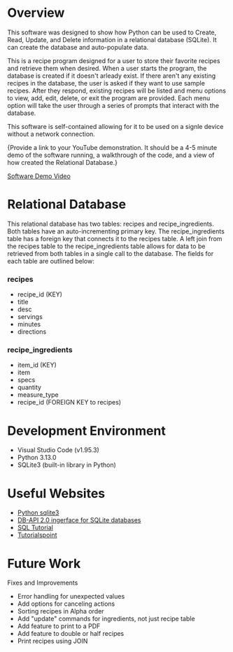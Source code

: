 # Overview

This software was designed to show how Python can be used to Create, Read, Update, and Delete information in a relational database (SQLite). It can create the database and auto-populate data.

This is a recipe program designed for a user to store their favorite recipes and retrieve them when desired. When a user starts the program, the database is created if it doesn't arleady exist. If there aren't any existing recipes in the database, the user is asked if they want to use sample recipes. After they respond, existing recipes will be listed and menu options to view, add, edit, delete, or exit the program are provided. Each menu option will take the user through a series of prompts that interact with the database.

This software is self-contained allowing for it to be used on a signle device without a network connection.

{Provide a link to your YouTube demonstration. It should be a 4-5 minute demo of the software running, a walkthrough of the code, and a view of how created the Relational Database.}

[Software Demo Video](http://youtube.link.goes.here)

# Relational Database

This relational database has two tables: recipes and recipe_ingredients. Both tables have an auto-incrementing primary key. The recipe_ingredients table has a foreign key that connects it to the recipes table. A left join from the recipes table to the recipe_ingredients table allows for data to be retrieved from both tables in a single call to the database. The fields for each table are outlined below:

### recipes

- recipe_id (KEY)
- title
- desc
- servings
- minutes
- directions

### recipe_ingredients

- item_id (KEY)
- item
- specs
- quantity
- measure_type
- recipe_id (FOREIGN KEY to recipes)

# Development Environment

- Visual Studio Code (v1.95.3)
- Python 3.13.0
- SQLite3 (built-in library in Python)

# Useful Websites

- [Python sqlite3](https://docs.python.org/3/library/sqlite3.html)
- [DB-API 2.0 ingerface for SQLite databases](https://docs.python.org/3.8/library/sqlite3.html)
- [SQL Tutorial](https://www.w3schools.com/sql/)
- [Tutorialspoint](https://www.tutorialspoint.com/sqlite/sqlite_python.htm)

# Future Work

Fixes and Improvements

- Error handling for unexpected values
- Add options for canceling actions
- Sorting recipes in Alpha order
- Add "update" commands for ingredients, not just recipe table
- Add feature to print to a PDF
- Add feature to double or half recipes
- Print recipes using JOIN

